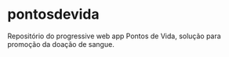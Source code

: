 # pontosdevida
Repositório do progressive web app Pontos de Vida, solução para promoção da doação de sangue.
